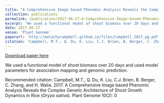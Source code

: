 ```yaml
---
title: "A Comprehensive Image based Phenomic Analysis Reveals the Complex Genetic Architecture of Shoot Growth Dynamics in Rice (<i>Oryza sativa</i>)"
collection: publications
permalink: /publication/2017-06-27-A-Comprehensive-Image-based-Phenomic-Analysis-Reveals-the-Complex-Genetic-Architecture-of-Shoot-Growth-Dynamics-in-Rice
excerpt: 'We used a functional model of shoot biomass over 20 days and used model parameters for association mapping and genomic prediction.'
date: 2017-06-27
venue: 'Plant Genome'
paperurl: 'http://malachycampbell.github.io/files/Campbell_2017_pg.pdf'
citation: 'Campbell, M.T., Q. Du, K. Liu, C.J. Brien, B. Berger, C. Zhang, and H. Walia. 2017. A Comprehensive Image based Phenomic Analysis Reveals the Complex Genetic Architecture of Shoot Growth Dynamics in Rice (<i>Oryza sativa</i>). Plant Genome 10(2): 0'
---
```


<a href='http://malachycampbell.github.io/files/Campbell_2017_pg.pdf'>Download paper here</a>

We used a functional model of shoot biomass over 20 days and used model parameters for association mapping and genomic prediction.

Recommended citation: Campbell, M.T., Q. Du, K. Liu, C.J. Brien, B. Berger, C. Zhang, and H. Walia. 2017. A Comprehensive Image based Phenomic Analysis Reveals the Complex Genetic Architecture of Shoot Growth Dynamics in Rice (<i>Oryza sativa</i>). Plant Genome 10(2): 0